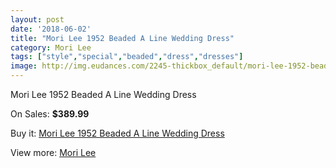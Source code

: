 ```yaml
---
layout: post
date: '2018-06-02'
title: "Mori Lee 1952 Beaded A Line Wedding Dress"
category: Mori Lee
tags: ["style","special","beaded","dress","dresses"]
image: http://img.eudances.com/2245-thickbox_default/mori-lee-1952-beaded-a-line-wedding-dress.jpg
---
```

Mori Lee 1952 Beaded A Line Wedding Dress

On Sales: **$389.99**
<a href="https://www.eudances.com/en/mori-lee/750-mori-lee-1952-beaded-a-line-wedding-dress.html"><amp-img layout="responsive" width="600" height="600" src="//img.eudances.com/2245-thickbox_default/mori-lee-1952-beaded-a-line-wedding-dress.jpg" alt="Mori Lee 1952 Beaded A Line Wedding Dress 0" /></a>
<a href="https://www.eudances.com/en/mori-lee/750-mori-lee-1952-beaded-a-line-wedding-dress.html"><amp-img layout="responsive" width="600" height="600" src="//img.eudances.com/2249-thickbox_default/mori-lee-1952-beaded-a-line-wedding-dress.jpg" alt="Mori Lee 1952 Beaded A Line Wedding Dress 1" /></a>
<a href="https://www.eudances.com/en/mori-lee/750-mori-lee-1952-beaded-a-line-wedding-dress.html"><amp-img layout="responsive" width="600" height="600" src="//img.eudances.com/2248-thickbox_default/mori-lee-1952-beaded-a-line-wedding-dress.jpg" alt="Mori Lee 1952 Beaded A Line Wedding Dress 2" /></a>
<a href="https://www.eudances.com/en/mori-lee/750-mori-lee-1952-beaded-a-line-wedding-dress.html"><amp-img layout="responsive" width="600" height="600" src="//img.eudances.com/2247-thickbox_default/mori-lee-1952-beaded-a-line-wedding-dress.jpg" alt="Mori Lee 1952 Beaded A Line Wedding Dress 3" /></a>
<a href="https://www.eudances.com/en/mori-lee/750-mori-lee-1952-beaded-a-line-wedding-dress.html"><amp-img layout="responsive" width="600" height="600" src="//img.eudances.com/2246-thickbox_default/mori-lee-1952-beaded-a-line-wedding-dress.jpg" alt="Mori Lee 1952 Beaded A Line Wedding Dress 4" /></a>

Buy it: [Mori Lee 1952 Beaded A Line Wedding Dress](https://www.eudances.com/en/mori-lee/750-mori-lee-1952-beaded-a-line-wedding-dress.html "Mori Lee 1952 Beaded A Line Wedding Dress")

View more: [Mori Lee](https://www.eudances.com/en/9-mori-lee "Mori Lee")